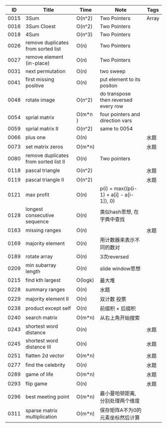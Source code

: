 |  ID  | Title | Time | Note | Tags |
| ---- | ----- | ---- | ---- | ---- |
| 0015 | 3Sum  | O(n^2) | Two Pointers | Array |
| 0016 | 3Sum Cloest | O(n^2) | Two Pointers | |
| 0018 | 4Sum | O(n^3) | Two Pointers | |
| 0026 | remove duplicates from sorted list | O(n) | Two Pointers | |
| 0027 | remove element (in-place) | O(n) | Two Pointers | |
| 0031 | next permutation | O(n) | two sweep | |
| 0041 | first missing positive | O(n) | put element to its positon | |
| 0048 | rotate image | O(n^2) | do transpose then reversed every row | |
| 0054 | sprial matrix | O(m*n ) | four pointers and direction vars | |
| 0059 | sprial matrix II | O(n^2) | same to 0054 | |
| 0066 | plus one | O(n) | | 水题 |
| 0073 | set matrix zeros | O(m*n) | | 水题 |
| 0080 | remove duplicates from sorted list II | O(n) | Two pointers | |
| 0118 | pascal triangle | O(n^2) | | 水题 |
| 0119 | pascal triangle II | O(n^2) | | 水题 |
| 0121 | max profit | O(n) | p(i) = max((p(i-1) + a[i] - a[i-1]), 0) | |
| 0128 | longest consecutive sequence | O(n) | 类似hash思想, 在字典中查找 | |
| 0163 | missing ranges | O(n) | | 水题 |
| 0169 | majority element | O(n) | 用计数器来表示不同的数对 | |
| 0189 | rotate array | O(n) | 3次reversed | |
| 0209 | min subarray length | O(n) | slide window思想 | |
| 0215 | find kth largest | O(logk) | 最大堆 | |
| 0228 | summary ranges | O(n) | 水题 |
| 0229 | majority element II | O(n) | 双计数 投票 | |
| 0238 | product except self | O(n) | 前缀积 + 后缀积 | |
| 0240 | search matrix | O(m*n) | 从右上角开始搜索 | |
| 0243 | shortest word distance | O(n) | | 水题 |
| 0245 | shortest word distance III | O(n) | | 水题 |
| 0251 | flatten 2d vector | O(m*n) | | 水题 |
| 0277 | find the celebrity | O(n) | | 水题 |
| 0289 | game of life | O(m*n) | | 水题 |
| 0293 | flip game | O(n) | | 水题 |
| 0296 | best meeting point | O(m*n) | 最小曼哈顿距离, 分别处理两个维度 | |
| 0311 | sparse matrix multiplication | O(m*n) | 保存矩阵A不为0的元素坐标然后计算 | |


